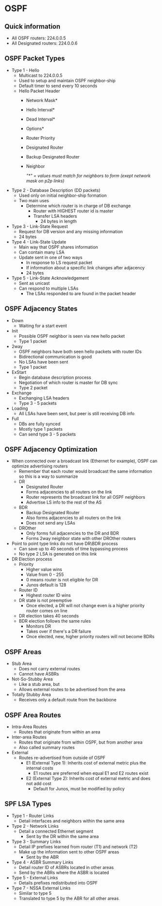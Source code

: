 # OSPF

## Quick information

- All OSPF routers: 224.0.0.5
- All Designated routers: 224.0.0.6

## OSPF Packet Types

- Type 1 - Hello
  - Multicast to 224.0.0.5
  - Used to setup and maintain OSPF neighbor-ship
  - Default timer to send every 10 seconds
  - Hello Packet Header
    - Network Mask*
    - Hello Interval*
    - Dead Interval*
    - Options*
    - Router Priority
    - Designated Router
    - Backup Designated Router
    - Neighbor

        _"*" = values must match for neighbors to form (exept network mask on p2p links)_
- Type 2 - Database Description (DD packets)
  - Used only on initial neighbor-ship formation
  - Two main uses
    - Determine which router is in charge of DB exchange
      - Router with HIGHEST router id is master
      - Transfer LSA headers
        - 24 bytes in length
- Type 3 - Link-State Request
  - Request for DB version and any missing information
  - 24 bytes
- Type 4 - Link-State Update
  - Main way that OSPF shares information
  - Can contain many LSA
  - Update sent in one of two ways
    - In response to LS request packet
    - If information about a specific link changes after adjacency
    - 24 bytes
- Type 5 - Link-State Acknowledgement
  - Sent as unicast
  - Can respond to multiple LSAs
    - The LSAs responded to are found in the packet header

## OSPF Adjacency States

- Down
  - Waiting for a start event
- Init
  - Possible OSPF neighbor is seen via new hello packet
  - Type 1 packet
- 2way
  - OSPF neighbors have both seen hello packets with router IDs
  - Bidirectional communication is good
  - No LSAs have been sent
  - Type 1 packet
- ExStart
  - Begin database description process
  - Negotiation of which router is master for DB sync
  - Type 2 packet
- Exchange
  - Exchanging LSA headers
  - Type 3 - 5 packets
- Loading
  - All LSAs have been sent, but peer is still receiving DB info
- Full
  - DBs are fully synced
  - Mostly type 1 packets
  - Can send type 3 - 5 packets

## OSPF Adjacency Optimization

- When connected over a broadcast link (Ethernet for example), OSPF can optimize advertising routers
  - Remember that each router would broadcast the same information so this is a way to summarize
  - DR
    - Designated Router
    - Forms adjacencies to all routers on the link
    - Router represents the broadcast link for all OSPF neighbors
    - Advertise LS info to the rest of the AS
  - BDR
    - Backup Designated Router
    - Also forms adjacencies to all routers on the link
    - Does not send any LSAs
  - DROther
    - Only forms full adjacencies to the DR and BDR
    - Forms 2way neighbor state with other DROther routers
- Point to point type links do not have DR\BDR process
  - Can save up to 40 seconds of time bypassing process
  - No type 2 LSA is generated on this link
- DR Election process
  - Priority
    - Higher value wins
    - Value from 0 - 255
    - 0 means router is not eligible for DR
    - Junos default is 128
  - Router ID
    - Highest router ID wins
  - DR state is not preemptive
    - Once elected, a DR will not change even is a higher priority router comes on line
  - DR election takes 40 seconds
  - BDR election follows the same rules
    - Monitors DR
    - Takes over if there's a DR failure
    - Once elected, new, higher priority routers will not become BDRs

## OSPF Areas

- Stub Area
  - Does not carry external routes
  - Cannot have ASBRs
- Not-So-Stubby Area
  - Like a stub area, but
  - Allows external routes to be advertised from the area
- Totally Stubby Area
  - Receives only a default route from the backbone

## OSPF Area Routes

- Intra-Area Routes
  - Routes that originate from within an area
- Inter-area Routes
  - Routes that originate from within OSPF, but from another area
  - Also called summary routes
- External
  - Routes re-advertised from outside of OSPF
    - E1 (External Type 1): Inherits cost of external metric plus the internal costs
      - E1 routes are preferred when equal E1 and E2 routes exist
    - E2 (External Type 2): Inherits cost of external metric and does not add cost
      - Default for Junos, must be modified by policy

## SPF LSA Types

- Type 1 - Router Links
  - Detail interfaces and neighbors within the same area
- Type 2 - Network Links
  - Detail a connected Ethernet segment
    - Sent by the DR within the same area
- Type 3 - Summary Links
  - Detail IP prefixes learned from router (T1) and network (T2)
  - Make up the information sent to other OSPF areas
    - Sent by the ABR
- Type 4 - ASBR Summary Links
  - Detail router ID of ASBRs located in other areas
  - Send by the ABRs where the ASBR is located
- Type 5 - External Links
  - Details prefixes redistributed into OSPF
- Type 7 - NSSA External Links
  - Similar to type 5
  - Translated to type 5 by the ABR for all other areas
